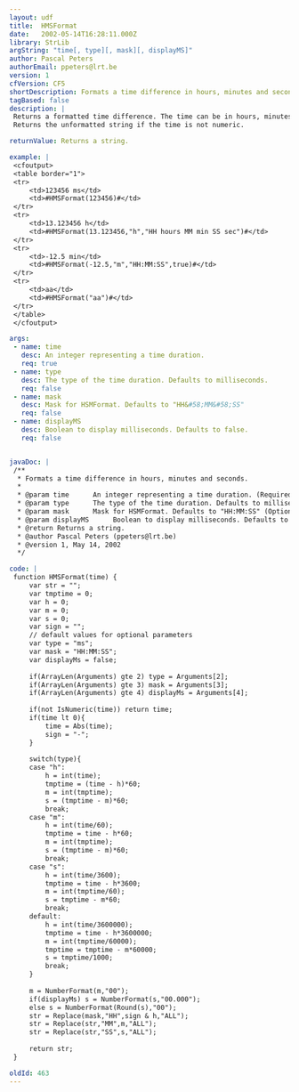```yaml
---
layout: udf
title:  HMSFormat
date:   2002-05-14T16:28:11.000Z
library: StrLib
argString: "time[, type][, mask][, displayMS]"
author: Pascal Peters
authorEmail: ppeters@lrt.be
version: 1
cfVersion: CF5
shortDescription: Formats a time difference in hours, minutes and seconds.
tagBased: false
description: |
 Returns a formatted time difference. The time can be in hours, minutes, seconds or milliseconds (default). You can specify an optional mask (HH: hours; MM:minutes; SS:seconds).
 Returns the unformatted string if the time is not numeric.

returnValue: Returns a string.

example: |
 <cfoutput>
 <table border="1">
 <tr>
     <td>123456 ms</td>
     <td>#HMSFormat(123456)#</td>
 </tr>
 <tr>
     <td>13.123456 h</td>
     <td>#HMSFormat(13.123456,"h","HH hours MM min SS sec")#</td>
 </tr>
 <tr>
     <td>-12.5 min</td>
     <td>#HMSFormat(-12.5,"m","HH:MM:SS",true)#</td>
 </tr>
 <tr>
     <td>aa</td>
     <td>#HMSFormat("aa")#</td>
 </tr>
 </table>
 </cfoutput>

args:
 - name: time
   desc: An integer representing a time duration.
   req: true
 - name: type
   desc: The type of the time duration. Defaults to milliseconds.
   req: false
 - name: mask
   desc: Mask for HSMFormat. Defaults to "HH&#58;MM&#58;SS"
   req: false
 - name: displayMS
   desc: Boolean to display milliseconds. Defaults to false.
   req: false


javaDoc: |
 /**
  * Formats a time difference in hours, minutes and seconds.
  * 
  * @param time      An integer representing a time duration. (Required)
  * @param type      The type of the time duration. Defaults to milliseconds. (Optional)
  * @param mask      Mask for HSMFormat. Defaults to "HH:MM:SS" (Optional)
  * @param displayMS      Boolean to display milliseconds. Defaults to false. (Optional)
  * @return Returns a string. 
  * @author Pascal Peters (ppeters@lrt.be) 
  * @version 1, May 14, 2002 
  */

code: |
 function HMSFormat(time) {
     var str = "";
     var tmptime = 0;
     var h = 0;
     var m = 0;
     var s = 0;
     var sign = "";
     // default values for optional parameters
     var type = "ms";
     var mask = "HH:MM:SS";
     var displayMs = false;
     
     if(ArrayLen(Arguments) gte 2) type = Arguments[2];
     if(ArrayLen(Arguments) gte 3) mask = Arguments[3];
     if(ArrayLen(Arguments) gte 4) displayMs = Arguments[4];
     
     if(not IsNumeric(time)) return time;
     if(time lt 0){
         time = Abs(time);
         sign = "-";
     } 
     
     switch(type){
     case "h":
         h = int(time);
         tmptime = (time - h)*60;
         m = int(tmptime);
         s = (tmptime - m)*60;
         break;
     case "m":
         h = int(time/60);
         tmptime = time - h*60;
         m = int(tmptime);
         s = (tmptime - m)*60;
         break;
     case "s":
         h = int(time/3600);
         tmptime = time - h*3600;
         m = int(tmptime/60);
         s = tmptime - m*60;
         break;
     default:
         h = int(time/3600000);
         tmptime = time - h*3600000;
         m = int(tmptime/60000);
         tmptime = tmptime - m*60000;
         s = tmptime/1000;
         break;
     }
     
     m = NumberFormat(m,"00");
     if(displayMs) s = NumberFormat(s,"00.000");
     else s = NumberFormat(Round(s),"00");
     str = Replace(mask,"HH",sign & h,"ALL");
     str = Replace(str,"MM",m,"ALL");
     str = Replace(str,"SS",s,"ALL");
 
     return str;
 }

oldId: 463
---
```


